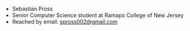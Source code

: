 - Sebastian Pross
- Senior Computer Science student at Ramapo College of New Jersey
- Reached by email: spross002@gmail.com

